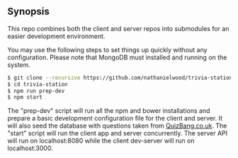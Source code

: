 ## Synopsis
This repo combines both the client and server repos into submodules for an easier development environment.

You may use the following steps to set things up quickly without any configuration. Please note that MongoDB must installed and running on the system.

```sh
$ git clone --recursive https://github.com/nathanielwood/trivia-station.git
$ cd trivia-station
$ npm run prep-dev 
$ npm start
```

The "prep-dev" script will run all the npm and bower installations and prepare a basic development configuration file for the client and server. It will also seed the database with questions taken from [QuizBang.co.uk](http://www.quizbang.co.uk/cgi-bin/showQuiz.pl). 
The "start" script will run the client app and server concurrently. The server API will run on localhost:8080 while the client dev-server will run on localhost:3000.
